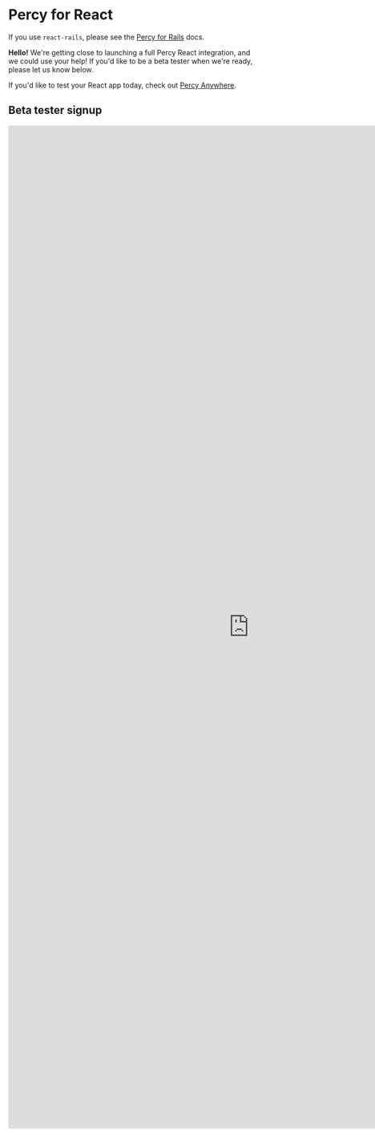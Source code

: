 # Percy for React

If you use `react-rails`, please see the [Percy for Rails](/docs/clients/ruby/capybara-rails) docs.

<div class="Alert Alert--warning">

**Hello!** We're getting close to launching a full Percy React integration, and we could use your help! If you'd like to be a beta tester when we're ready, please let us know below.

If you'd like to test your React app today, check out [Percy Anywhere](/docs/clients/ruby/percy-anywhere).

</div>

## Beta tester signup

<iframe src="https://docs.google.com/forms/d/e/1FAIpQLSdCwHkLHb76gckcGUXD_n-JUub9S6uiYX_o2KRka4c_vGuD7w/viewform?embedded=true" width="960" height="2000" frameborder="0" marginheight="0" marginwidth="0">Loading...</iframe>

